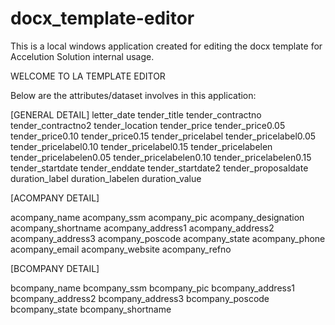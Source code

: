 # docx_template-editor
This is a local windows application created for editing the docx template for Accelution Solution internal usage.


WELCOME TO LA TEMPLATE EDITOR

Below are the attributes/dataset involves in this application:

[GENERAL DETAIL]
letter_date
tender_title
tender_contractno
tender_contractno2
tender_location
tender_price
tender_price0.05
tender_price0.10
tender_price0.15
tender_pricelabel
tender_pricelabel0.05
tender_pricelabel0.10
tender_pricelabel0.15
tender_pricelabelen
tender_pricelabelen0.05
tender_pricelabelen0.10
tender_pricelabelen0.15
tender_startdate
tender_enddate
tender_startdate2
tender_proposaldate
duration_label
duration_labelen
duration_value



[ACOMPANY DETAIL]

acompany_name
acompany_ssm
acompany_pic
acompany_designation
acompany_shortname
acompany_address1
acompany_address2
acompany_address3
acompany_poscode
acompany_state
acompany_phone
acompany_email
acompany_website
acompany_refno

[BCOMPANY DETAIL]

bcompany_name
bcompany_ssm
bcompany_pic
bcompany_address1
bcompany_address2
bcompany_address3
bcompany_poscode
bcompany_state
bcompany_shortname

